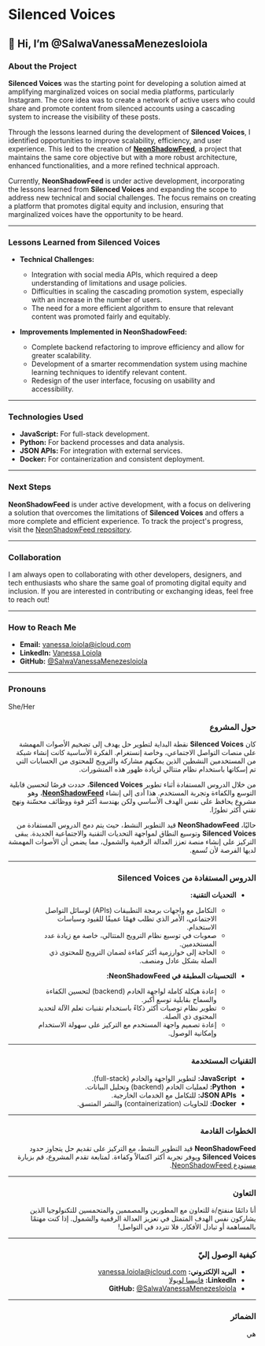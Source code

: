 # Silenced Voices

## 👋 Hi, I’m @SalwaVanessaMenezesloiola

### About the Project  
**Silenced Voices** was the starting point for developing a solution aimed at amplifying marginalized voices on social media platforms, particularly Instagram. The core idea was to create a network of active users who could share and promote content from silenced accounts using a cascading system to increase the visibility of these posts.

Through the lessons learned during the development of **Silenced Voices**, I identified opportunities to improve scalability, efficiency, and user experience. This led to the creation of **[NeonShadowFeed](https://github.com/SalwaVanessaMenezesloiola/NeonShadowFeed)**, a project that maintains the same core objective but with a more robust architecture, enhanced functionalities, and a more refined technical approach.

Currently, **NeonShadowFeed** is under active development, incorporating the lessons learned from **Silenced Voices** and expanding the scope to address new technical and social challenges. The focus remains on creating a platform that promotes digital equity and inclusion, ensuring that marginalized voices have the opportunity to be heard.

---

### Lessons Learned from Silenced Voices  
- **Technical Challenges:**  
  - Integration with social media APIs, which required a deep understanding of limitations and usage policies.  
  - Difficulties in scaling the cascading promotion system, especially with an increase in the number of users.  
  - The need for a more efficient algorithm to ensure that relevant content was promoted fairly and equitably.  

- **Improvements Implemented in NeonShadowFeed:**  
  - Complete backend refactoring to improve efficiency and allow for greater scalability.  
  - Development of a smarter recommendation system using machine learning techniques to identify relevant content.  
  - Redesign of the user interface, focusing on usability and accessibility.  

---

### Technologies Used  
- **JavaScript:** For full-stack development.  
- **Python:** For backend processes and data analysis.  
- **JSON APIs:** For integration with external services.  
- **Docker:** For containerization and consistent deployment.  

---

### Next Steps  
**NeonShadowFeed** is under active development, with a focus on delivering a solution that overcomes the limitations of **Silenced Voices** and offers a more complete and efficient experience. To track the project's progress, visit the [NeonShadowFeed repository](https://github.com/SalwaVanessaMenezesloiola/NeonShadowFeed).  

---

### Collaboration  
I am always open to collaborating with other developers, designers, and tech enthusiasts who share the same goal of promoting digital equity and inclusion. If you are interested in contributing or exchanging ideas, feel free to reach out!  

---

### How to Reach Me  
- **Email:** [vanessa.loiola@icloud.com](mailto:vanessa.loiola@icloud.com)  
- **LinkedIn:** [Vanessa Loiola](https://www.linkedin.com/in/vanessa-loiola-23a48b174/)  
- **GitHub:** [@SalwaVanessaMenezesloiola](https://github.com/SalwaVanessaMenezesloiola)  

---

### Pronouns  
She/Her  

<div dir="rtl">

### حول المشروع  
كان **Silenced Voices** نقطة البداية لتطوير حل يهدف إلى تضخيم الأصوات المهمشة على منصات التواصل الاجتماعي، وخاصة إنستغرام. الفكرة الأساسية كانت إنشاء شبكة من المستخدمين النشطين الذين يمكنهم مشاركة والترويج للمحتوى من الحسابات التي تم إسكاتها باستخدام نظام متتالي لزيادة ظهور هذه المنشورات.

من خلال الدروس المستفادة أثناء تطوير **Silenced Voices**، حددت فرصًا لتحسين قابلية التوسع والكفاءة وتجربة المستخدم. هذا أدى إلى إنشاء **[NeonShadowFeed](https://github.com/SalwaVanessaMenezesloiola/NeonShadowFeed)**، وهو مشروع يحافظ على نفس الهدف الأساسي ولكن بهندسة أكثر قوة ووظائف محسّنة ونهج تقني أكثر تطورًا.

حاليًا، **NeonShadowFeed** قيد التطوير النشط، حيث يتم دمج الدروس المستفادة من **Silenced Voices** وتوسيع النطاق لمواجهة التحديات التقنية والاجتماعية الجديدة. يبقى التركيز على إنشاء منصة تعزز العدالة الرقمية والشمول، مما يضمن أن الأصوات المهمشة لديها الفرصة لأن تُسمع.

---

### الدروس المستفادة من Silenced Voices  
- **التحديات التقنية:**  
  - التكامل مع واجهات برمجة التطبيقات (APIs) لوسائل التواصل الاجتماعي، الأمر الذي تطلب فهمًا عميقًا للقيود وسياسات الاستخدام.  
  - صعوبات في توسيع نظام الترويج المتتالي، خاصة مع زيادة عدد المستخدمين.  
  - الحاجة إلى خوارزمية أكثر كفاءة لضمان الترويج للمحتوى ذي الصلة بشكل عادل ومنصف.  

- **التحسينات المطبقة في NeonShadowFeed:**  
  - إعادة هيكلة كاملة لواجهة الخادم (backend) لتحسين الكفاءة والسماح بقابلية توسع أكبر.  
  - تطوير نظام توصيات أكثر ذكاءً باستخدام تقنيات تعلم الآلة لتحديد المحتوى ذي الصلة.  
  - إعادة تصميم واجهة المستخدم مع التركيز على سهولة الاستخدام وإمكانية الوصول.  

---

### التقنيات المستخدمة  
- **JavaScript:** لتطوير الواجهة والخادم (full-stack).  
- **Python:** لعمليات الخادم (backend) وتحليل البيانات.  
- **JSON APIs:** للتكامل مع الخدمات الخارجية.  
- **Docker:** للحاويات (containerization) والنشر المتسق.  

---

### الخطوات القادمة  
**NeonShadowFeed** قيد التطوير النشط، مع التركيز على تقديم حل يتجاوز حدود **Silenced Voices** ويوفر تجربة أكثر اكتمالاً وكفاءة. لمتابعة تقدم المشروع، قم بزيارة [مستودع NeonShadowFeed](https://github.com/SalwaVanessaMenezesloiola/NeonShadowFeed).  

---

### التعاون  
أنا دائمًا منفتح/ة للتعاون مع المطورين والمصممين والمتحمسين للتكنولوجيا الذين يشاركون نفس الهدف المتمثل في تعزيز العدالة الرقمية والشمول. إذا كنت مهتمًا بالمساهمة أو تبادل الأفكار، فلا تتردد في التواصل!  

---

### كيفية الوصول إليّ  
- **البريد الإلكتروني:** [vanessa.loiola@icloud.com](mailto:vanessa.loiola@icloud.com)  
- **LinkedIn:** [فانيسا لويولا](https://www.linkedin.com/in/vanessa-loiola-23a48b174/)  
- **GitHub:** [@SalwaVanessaMenezesloiola](https://github.com/SalwaVanessaMenezesloiola)  

---

### الضمائر  
هي  

</div>
